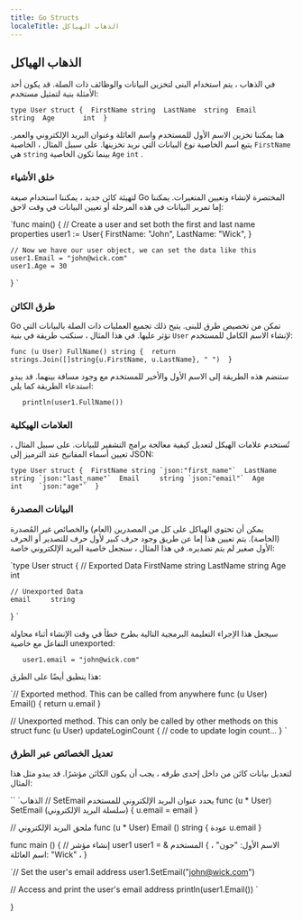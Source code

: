 ```yaml
---
title: Go Structs
localeTitle: الذهاب الهياكل
---
```

## الذهاب الهياكل

في الذهاب ، يتم استخدام البنى لتخزين البيانات والوظائف ذات الصلة. قد يكون أحد الأمثلة بنية لتمثيل مستخدم:

 `type User struct { 
    FirstName string 
    LastName  string 
    Email     string 
    Age       int 
 } 
` 

هنا يمكننا تخزين الاسم الأول للمستخدم واسم العائلة وعنوان البريد الإلكتروني والعمر. يتبع اسم الخاصية نوع البيانات التي نريد تخزينها. على سبيل المثال ، الخاصية `FirstName` هي `string` بينما تكون الخاصية `Age` `int` .

### خلق الأشياء

لتهيئة كائن جديد ، يمكننا استخدام صيغة Go المختصرة لإنشاء وتعيين المتغيرات. يمكننا إما تمرير البيانات في هذه المرحلة أو تعيين البيانات في وقت لاحق:

 `func main() { 
    // Create a user and set both the first and last name properties 
    user1 := User{ 
        FirstName: "John", 
        LastName: "Wick", 
    } 
 
    // Now we have our user object, we can set the data like this 
    user1.Email = "john@wick.com" 
    user1.Age = 30 
 } 
` 

### طرق الكائن

Go تمكن من تخصيص طرق للبنى. يتيح ذلك تجميع العمليات ذات الصلة بالبيانات التي تؤثر عليها. في هذا المثال ، سنكتب طريقة في بنية `User` لإنشاء الاسم الكامل للمستخدم:

 `func (u User) FullName() string { 
    return strings.Join([]string{u.FirstName, u.LastName}, " ") 
 } 
` 

ستنضم هذه الطريقة إلى الاسم الأول والأخير للمستخدم مع وجود مسافة بينهما. قد يبدو استدعاء الطريقة كما يلي:

 `    println(user1.FullName()) 
` 

### العلامات الهيكلية

تُستخدم علامات الهيكل لتعديل كيفية معالجة برامج التشفير للبيانات. على سبيل المثال ، تعيين أسماء المفاتيح عند الترميز إلى JSON:

 ``type User struct { 
    FirstName string `json:"first_name"` 
    LastName  string `json:"last_name"` 
    Email     string `json:"email"` 
    Age       int    `json:"age"` 
 } 
`` 

### البيانات المصدرة

يمكن أن تحتوي الهياكل على كل من المصدرين (العام) والخصائص غير المُصدرة (الخاصة). يتم تعيين هذا إما عن طريق وجود حرف كبير لأول حرف للتصدير أو الحرف الأول صغير لم يتم تصديره. في هذا المثال ، سنجعل خاصية البريد الإلكتروني خاصة:

 `type User struct { 
    // Exported Data 
    FirstName string 
    LastName  string 
    Age       int 
 
    // Unexported Data 
    email     string 
 } 
` 

سيجعل هذا الإجراء التعليمة البرمجية التالية بطرح خطأ في وقت الإنشاء أثناء محاولة التفاعل مع خاصية unexported:

 `    user1.email = "john@wick.com" 
` 

هذا ينطبق أيضًا على الطرق:

 `// Exported method. This can be called from anywhere 
 func (u User) Email() { 
    return u.email 
 } 
 
 // Unexported method. This can only be called by other methods on this struct 
 func (u User) updateLoginCount { 
    // code to update login count... 
 } 
` 

### تعديل الخصائص عبر الطرق

لتعديل بيانات كائن من داخل إحدى طرقه ، يجب أن يكون الكائن مؤشرًا. قد يبدو مثل هذا المثال:

\`\` \`الذهاب // SetEmail يحدد عنوان البريد الإلكتروني للمستخدم func (u \* User) SetEmail (سلسلة البريد الإلكتروني) { u.email = email }

// ملحق البريد الإلكتروني func (u \* User) Email () string { عودة u.email }

func main () { // إنشاء مؤشر user1 user1 = & المستخدم { الاسم الأول: "جون" ، اسم العائلة: "Wick" ، }

 `// Set the user's email address 
 user1.SetEmail("john@wick.com") 
 
 // Access and print the user's email address 
 println(user1.Email()) 
` 

}